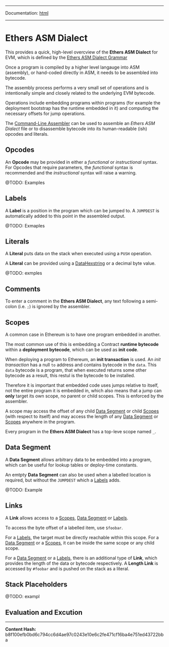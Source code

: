 -----

Documentation: [html](https://docs-beta.ethers.io/)

-----

Ethers ASM Dialect
==================


This provides a quick, high-level overcview of the **Ethers ASM Dialect**
for EVM, which is defined by the [Ethers ASM Dialect Grammar](../../../../Users/ricmoo/Development/ethers/ethers.js-v5/https:/github.com/ethers-io/ethers.js/blob/ethers-v5-beta/packages/asm/grammar.jison)

Once a program is compiled by a higher level langauge into ASM (assembly),
or hand-coded directly in ASM, it needs to be assembled into bytecode.

The assembly process performs a very small set of operations and is
intentionally simple and closely related to the underlying EVM bytecode.

Operations include embedding programs within programs (for example the
deployment bootstrap has the runtime embedded in it) and computing the
necessary offsets for jump operations.

The [Command-Line Assembler](../../../../cli/asm) can be used to assemble an
*Ethers ASM Dialect* file or to disassemble bytecode into its
human-readable (ish) opcodes and literals.


Opcodes
-------


An **Opcode** may be provided in either a *functional* or
*instructional* syntax. For Opcodes that require parameters,
the *functional* syntax is recommended and the *instructional*
syntax will raise a warning.

@TODO: Examples


Labels
------


A **Label** is a position in the program which can be jumped to. A
`JUMPDEST` is automatically added to this point in the assembled
output.

@TODO: Exmaples


Literals
--------


A **Literal** puts data on the stack when executed using a `PUSH`
operation.

A **Literal** can be provided using a [DataHexstring](../../../utils/bytes) or a decimal
byte value.

@TODO: exmples


Comments
--------


To enter a comment in the **Ethers ASM Dialect**, any text following
a semi-colon (i.e. `;`) is ignored by the assembler.


Scopes
------


A common case in Ethereum is to have one program embedded in another.

The most common use of this is embedding a Contract **runtime bytecode**
within a **deployment bytecode**, which can be used as **init code**.

When deploying a program to Ethereum, an **init transaction** is used. An
*init transaction* has a null `to` address and contains bytecode in
the `data`. This `data` bytecode is a program, that when executed
returns some other bytecode as a result, this restul is the bytecode
to be installed.

Therefore it is important that embedded code uses jumps relative to itself,
not the entire program it is embedded in, which also means that a jump
can **only** target its own scope, no parent or child scopes. This is
enforced by the assembler.

A scope may access the offset of any child [Data Segment](./) or
child [Scopes](./) (with respect to itself) and may access the length
of any [Data Segment](./) or [Scopes](./) anywhere in the program.

Every program in the **Ethers ASM Dialect** has a top-leve scope named `_`.


Data Segment
------------


A **Data Segment** allows arbitrary data to be embedded into a program,
which can be useful for lookup tables or deploy-time constants.

An emtpty **Data Segment** can also be used when a labelled location is
required, but without the `JUMPDEST` which a [Labels](./) adds.

@TODO: Example


Links
-----


A **Link** allows access to a [Scopes](./), [Data Segment](./) or [Labels](./).

To access the byte offset of a labelled item, use `$foobar`.

For a [Labels](./), the target must be directly reachable within this scope. For
a [Data Segment](./) or a [Scopes](./), it can be inside the same scope or any
child scope.

For a [Data Segment](./) or a [Labels](./), there is an additional type of
**Link**, which provides the length of the data or bytecode respectively. A
**Length Link** is accessed by `#foobar` and is pushed on the stack as a
literal.


Stack Placeholders
------------------


@TODO: exampl


Evaluation and Excution
-----------------------




-----
**Content Hash:** b8f100efb0bd6c794cc6d4ae97c0243e10e6c2fe471cf16ba4e751ed43722bba